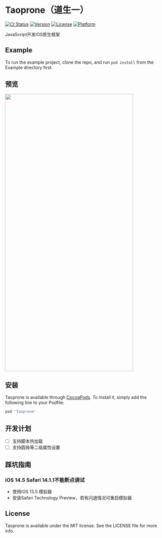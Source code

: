 # Taoprone（道生一）

[![CI Status](https://img.shields.io/travis/rakeyang/Taoprone.svg?style=flat)](https://travis-ci.org/rakeyang/Taoprone)
[![Version](https://img.shields.io/cocoapods/v/Taoprone.svg?style=flat)](https://cocoapods.org/pods/Taoprone)
[![License](https://img.shields.io/cocoapods/l/Taoprone.svg?style=flat)](https://cocoapods.org/pods/Taoprone)
[![Platform](https://img.shields.io/cocoapods/p/Taoprone.svg?style=flat)](https://cocoapods.org/pods/Taoprone)

JavaScript开发iOS原生框架

## Example

To run the example project, clone the repo, and run `pod install` from the Example directory first.

## 预览

<img width="414" height="896" src="https://user-images.githubusercontent.com/8289395/68991560-041a3180-089b-11ea-9500-5d279748515d.png"/>


## 安装

Taoprone is available through [CocoaPods](https://cocoapods.org). To install
it, simply add the following line to your Podfile:

```ruby
pod 'Taoprone'
```

## 开发计划

- [ ] 支持脚本热加载
- [ ] 支持圆角等二级属性设置

## 踩坑指南

### iOS 14.5 Safari 14.1.1不能断点调试

- 使用iOS 13.5 模拟器
- 安装Safari Technology Preview，若有闪退情况可重启模拟器

## License

Taoprone is available under the MIT license. See the LICENSE file for more info.
